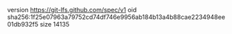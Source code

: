 version https://git-lfs.github.com/spec/v1
oid sha256:1f25e07963a79752cd74df746e9956ab184b13a4b88cae2234948ee01db932f5
size 14135
